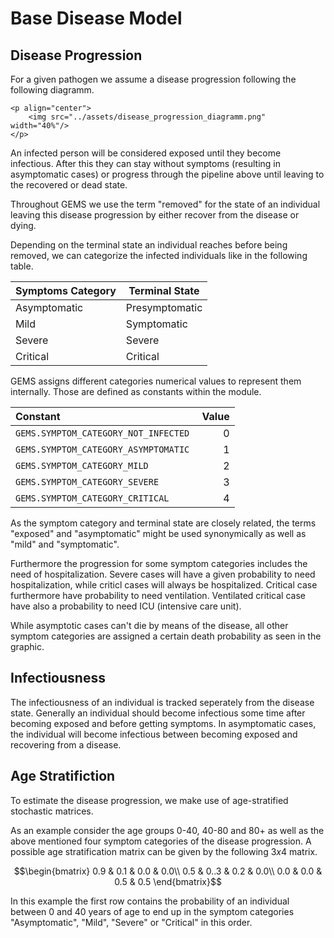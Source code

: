 # Base Disease Model

## Disease Progression 

For a given pathogen we assume a disease progression following the following diagramm.

```@raw html
<p align="center">
    <img src="../assets/disease_progression_diagramm.png" width="40%"/>
</p>
```

An infected person will be considered exposed until they become infectious.
After this they can stay without symptoms (resulting in asymptomatic cases) or progress
through the pipeline above until leaving to the recovered or dead state.

Throughout GEMS we use the term "removed" for the state of an individual leaving this
disease progression by either recover from the disease or dying.

Depending on the terminal state an individual reaches before being removed,
we can categorize the infected individuals like in the following table.

| **Symptoms Category** | **Terminal State** |
| :-------------------- | :----------------- |
| Asymptomatic          | Presymptomatic     |
| Mild                  | Symptomatic        |
| Severe                | Severe             |
| Critical              | Critical           |

GEMS assigns different categories numerical values to represent them internally. Those are
defined as constants within the module.

| **Constant**                         | **Value**  |
| :----------------------------------- | ---------: |
| `GEMS.SYMPTOM_CATEGORY_NOT_INFECTED` | 0          |
| `GEMS.SYMPTOM_CATEGORY_ASYMPTOMATIC` | 1          |
| `GEMS.SYMPTOM_CATEGORY_MILD`         | 2          |
| `GEMS.SYMPTOM_CATEGORY_SEVERE`       | 3          |
| `GEMS.SYMPTOM_CATEGORY_CRITICAL`     | 4          |


As the symptom category and terminal state are closely related, the terms
"exposed" and "asymptomatic" might be used synonymically as well as "mild" and
"symptomatic".

Furthermore the progression for some symptom categories includes the need of hospitalization.
Severe cases will have a given probability to need hospitalization, while criticl cases
will always be hospitalized. Critical case furthermore have probability to need ventilation.
Ventilated critical case have also a probability to need ICU (intensive care unit).

While asymptotic cases can't die by means of the disease, all other symptom categories
are assigned a certain death probability as seen in the graphic.

## Infectiousness

The infectiousness of an individual is tracked seperately from the disease state. Generally
an individual should become infectious some time after becoming exposed and before getting
symptoms. In asymptomatic cases, the individual will become infectious between becoming
exposed and recovering from a disease.

## Age Stratifiction
To estimate the disease progression, we make use of age-stratified stochastic matrices.

As an example consider the age groups 0-40, 40-80 and 80+ as well as the above mentioned
four symptom categories of the disease progression. A possible age stratification matrix can
be given by the following $3x4$ matrix.
```math
\begin{bmatrix}
    0.9 & 0.1 & 0.0 & 0.0\\ 
    0.5 & 0..3 & 0.2 & 0.0\\
    0.0 & 0.0 & 0.5 & 0.5
\end{bmatrix}
```
In this example the first row contains the probability of an individual between 0 and 40 years
of age to end up in the symptom categories "Asymptomatic", "Mild", "Severe" or "Critical" in this
order.
